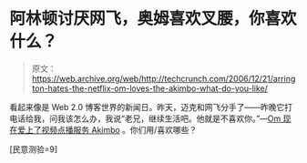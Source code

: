 # 阿林顿讨厌网飞，奥姆喜欢叉腰，你喜欢什么？

> 原文：<https://web.archive.org/web/http://techcrunch.com/2006/12/21/arrington-hates-the-netflix-om-loves-the-akimbo-what-do-you-like/>

看起来像是 Web 2.0 博客世界的新闻日。昨天，迈克和网飞分手了——昨晚它打电话给我，问我该怎么办，我说“老兄，继续生活吧。他就是不喜欢你。”—[Om 现在爱上了视频点播服务 Akimbo](https://web.archive.org/web/20150517121526/http://newteevee.com/2006/12/20/netflix-blockbuster-or-akimbo-akimbo-4-me/) 。你们用/喜欢哪些？

[民意测验=9]